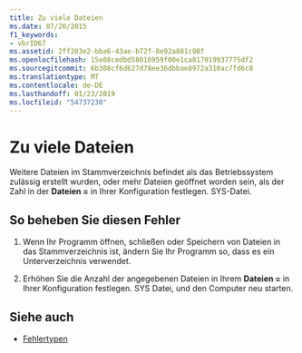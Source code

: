 ```yaml
---
title: Zu viele Dateien
ms.date: 07/20/2015
f1_keywords:
- vbrID67
ms.assetid: 2ff203e2-bba6-43ae-b72f-8e92a881c98f
ms.openlocfilehash: 15e08cedbd58016959f00e1ca817019937775df2
ms.sourcegitcommit: 6b308cf6d627d78ee36dbbae8972a310ac7fd6c8
ms.translationtype: MT
ms.contentlocale: de-DE
ms.lasthandoff: 01/23/2019
ms.locfileid: "54737230"
---
```

# <a name="too-many-files"></a>Zu viele Dateien
Weitere Dateien im Stammverzeichnis befindet als das Betriebssystem zulässig erstellt wurden, oder mehr Dateien geöffnet worden sein, als der Zahl in der **Dateien =** in Ihrer Konfiguration festlegen. SYS-Datei.  
  
## <a name="to-correct-this-error"></a>So beheben Sie diesen Fehler  
  
1.  Wenn Ihr Programm öffnen, schließen oder Speichern von Dateien in das Stammverzeichnis ist, ändern Sie Ihr Programm so, dass es ein Unterverzeichnis verwendet.  
  
2.  Erhöhen Sie die Anzahl der angegebenen Dateien in Ihrem **Dateien =** in Ihrer Konfiguration festlegen. SYS Datei, und den Computer neu starten.  
  
## <a name="see-also"></a>Siehe auch
- [Fehlertypen](../../../visual-basic/programming-guide/language-features/error-types.md)
